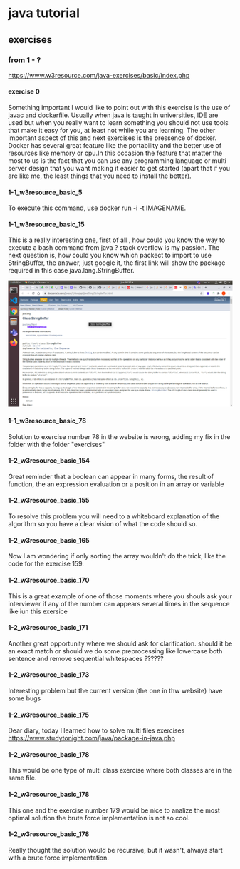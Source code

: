 # java tutorial

## exercises

### from 1 - ?

https://www.w3resource.com/java-exercises/basic/index.php

#### exercise 0

Something important I would like to point out with this exercise is the use of javac and dockerfile. Usually when java is taught in universities, IDE are used but when you really want to learn something you should not use tools that make it easy for you, at least not while you are learning. The other important aspect of this and next exercises is the pressence of docker. Docker has several great feature like the portability and the better use of resources like memory or cpu.In this occasion the feature that matter the most to us is the fact that you can use any programming language or multi server design that you want making it easier to get started (apart that if you are like me, the least things that you need to install the better).

#### 1-1_w3resource_basic_5

To execute this command, use docker run -i -t IMAGENAME.

#### 1-1_w3resource_basic_15

This is a really interesting one, first of all , how could you know the way to execute a bash command from java ? stack overflow is my passion. The next question is, how could you know which packect to import to use StringBuffer, the answer, just google it, the first link will show the package required in this case java.lang.StringBuffer.

![Image](img/whatShouldIImport.png "cd command image")

#### 1-1_w3resource_basic_78

Solution to exercise number 78 in the website is wrong, adding my fix in the folder with the folder "exercises"


#### 1-2_w3resource_basic_154

Great reminder that a boolean can appear in many forms, the result of function, the an expression evaluation or a position in an array or variable

#### 1-2_w3resource_basic_155

To resolve this problem you will need to a whiteboard explanation of the algorithm so you have a clear vision of what the code should so.



#### 1-2_w3resource_basic_165

Now I am wondering if only sorting the array wouldn't do the trick, like the code for the exercise 159.

#### 1-2_w3resource_basic_170

This is a great example of one of those moments where you shouls ask your interviewer if any of the number can appears several times in the sequence like iun this exersice

#### 1-2_w3resource_basic_171

Another great opportunity where we should ask for clarification. should it be an exact match or should we do some preprocessing like lowercase both sentence and remove sequential whitespaces ??????

#### 1-2_w3resource_basic_173

Interesting problem but the current version (the one in thw website) have some bugs

#### 1-2_w3resource_basic_175

Dear diary, today I learned how to solve multi files exercises https://www.studytonight.com/java/package-in-java.php

#### 1-2_w3resource_basic_178

This would be one type of multi class exercise where both classes are in the same file.

#### 1-2_w3resource_basic_178

This one and the exercise number 179 would be nice to analize the most optimal solution the brute force implementation is not so cool.

#### 1-2_w3resource_basic_178

Really thought the solution would be recursive, but it wasn't, always start with a brute force implementation.
